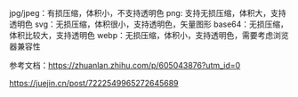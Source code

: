 
jpg/jpeg：有损压缩，体积小，不支持透明色
png: 支持无损压缩，体积大，支持透明色
svg：无损压缩，体积很小，支持透明色，矢量图形
base64：无损压缩，体积比较大，支持透明色
webp：无损压缩，体积小，支持透明色，需要考虑浏览器兼容性

参考文档：https://zhuanlan.zhihu.com/p/605043876?utm_id=0

https://juejin.cn/post/7222549965272645689